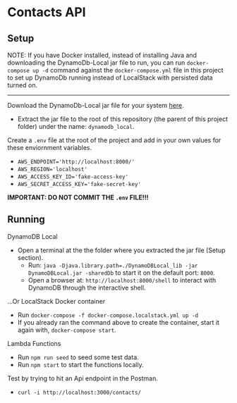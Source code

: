 # Contacts API

## Setup

NOTE: If you have Docker installed, instead of installing Java and downloading the DynamoDb-Local jar file to run, you can run `docker-compose up -d` command against the `docker-compose.yml` file in this project to set up DynamoDb running instead of LocalStack with persisted data turned on.

---

Download the DynamoDb-Local jar file for your system [here](https://docs.aws.amazon.com/amazondynamodb/latest/developerguide/DynamoDBLocal.html).

  - Extract the jar file to the root of this repository (the parent of this project folder) under the name: `dynamodb_local`.

Create a `.env` file at the root of the project and add in your own values for these enviornment variables.

  - `AWS_ENDPOINT='http://localhost:8000/'`
  - `AWS_REGION='localhost'`
  - `AWS_ACCESS_KEY_ID='fake-access-key'`
  - `AWS_SECRET_ACCESS_KEY='fake-secret-key'`

**IMPORTANT: DO NOT COMMIT THE `.env` FILE!!!**

## Running

DynamoDB Local

  - Open a terminal at the the folder where you extracted the jar file (Setup section).
    - Run: `java -Djava.library.path=./DynamoDBLocal_lib -jar DynamoDBLocal.jar -sharedDb` to start it on the default port: `8000`.
    - Open a browser at: `http://localhost:8000/shell` to interact with DynamoDB through the interactive shell.

...Or LocalStack Docker container
  - Run `docker-compose -f docker-compose.localstack.yml up -d`
  - If you already ran the command above to create the container, start it again with, `docker-compose start`.

Lambda Functions

  - Run `npm run seed` to seed some test data.
  - Run `npm start` to start the functions locally.

Test by trying to hit an Api endpoint in the Postman.

  - `curl -i http://localhost:3000/contacts/`

